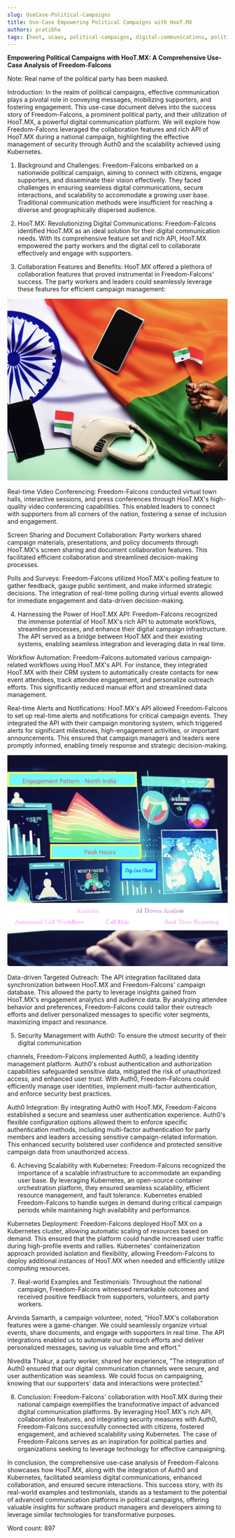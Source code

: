 ```yaml
---
slug: UseCase-Political-Campaigns
title: Use-Case Empowering Political Campaigns with HooT.MX
authors: pratibha
tags: [hoot, ucaas, political-campaigns, digital-communications, political, ai, artificial-intelligence]
---
```


**Empowering Political Campaigns with HooT.MX: A Comprehensive Use-Case Analysis of Freedom-Falcons**

Note: Real name of the political party has been masked. 

Introduction:
In the realm of political campaigns, effective communication plays a pivotal role in conveying messages, mobilizing supporters, and fostering engagement. This use-case document delves into the success story of Freedom-Falcons, a prominent political party, and their utilization of HooT.MX, a powerful digital communication platform. We will explore how Freedom-Falcons leveraged the collaboration features and rich API of HooT.MX during a national campaign, highlighting the effective management of security through Auth0 and the scalability achieved using Kubernetes.

1. Background and Challenges:
   Freedom-Falcons embarked on a nationwide political campaign, aiming to connect with citizens, engage supporters, and disseminate their vision effectively. They faced challenges in ensuring seamless digital communications, secure interactions, and scalability to accommodate a growing user base. Traditional communication methods were insufficient for reaching a diverse and geographically dispersed audience.

2. HooT.MX: Revolutionizing Digital Communications:
   Freedom-Falcons identified HooT.MX as an ideal solution for their digital communication needs. With its comprehensive feature set and rich API, HooT.MX empowered the party workers and the digital cell to collaborate effectively and engage with supporters.

3. Collaboration Features and Benefits:
   HooT.MX offered a plethora of collaboration features that proved instrumental in Freedom-Falcons' success. The party workers and leaders could seamlessly leverage these features for efficient campaign management:

![falcons](./2023-05-21-uc-political-campaigns/campaign-digital.png)

Real-time Video Conferencing:
Freedom-Falcons conducted virtual town halls, interactive sessions, and press conferences through HooT.MX's high-quality video conferencing capabilities. This enabled leaders to connect with supporters from all corners of the nation, fostering a sense of inclusion and engagement.

Screen Sharing and Document Collaboration:
Party workers shared campaign materials, presentations, and policy documents through HooT.MX's screen sharing and document collaboration features. This facilitated efficient collaboration and streamlined decision-making processes.

Polls and Surveys:
Freedom-Falcons utilized HooT.MX's polling feature to gather feedback, gauge public sentiment, and make informed strategic decisions. The integration of real-time polling during virtual events allowed for immediate engagement and data-driven decision-making.

4. Harnessing the Power of HooT.MX API:
   Freedom-Falcons recognized the immense potential of HooT.MX's rich API to automate workflows, streamline processes, and enhance their digital campaign infrastructure. The API served as a bridge between HooT.MX and their existing systems, enabling seamless integration and leveraging data in real time.

Workflow Automation:
Freedom-Falcons automated various campaign-related workflows using HooT.MX's API. For instance, they integrated HooT.MX with their CRM system to automatically create contacts for new event attendees, track attendee engagement, and personalize outreach efforts. This significantly reduced manual effort and streamlined data management.

Real-time Alerts and Notifications:
HooT.MX's API allowed Freedom-Falcons to set up real-time alerts and notifications for critical campaign events. They integrated the API with their campaign monitoring system, which triggered alerts for significant milestones, high-engagement activities, or important announcements. This ensured that campaign managers and leaders were promptly informed, enabling timely response and strategic decision-making.

![](./2023-05-21-uc-political-campaigns/analytics.png)

Data-driven Targeted Outreach:
The API integration facilitated data synchronization between HooT.MX and Freedom-Falcons' campaign database. This allowed the party to leverage insights gained from HooT.MX's engagement analytics and audience data. By analyzing attendee behavior and preferences, Freedom-Falcons could tailor their outreach efforts and deliver personalized messages to specific voter segments, maximizing impact and resonance.

5. Security Management with Auth0:
   To ensure the utmost security of their digital communication

channels, Freedom-Falcons implemented Auth0, a leading identity management platform. Auth0's robust authentication and authorization capabilities safeguarded sensitive data, mitigated the risk of unauthorized access, and enhanced user trust. With Auth0, Freedom-Falcons could efficiently manage user identities, implement multi-factor authentication, and enforce security best practices.

Auth0 Integration:
By integrating Auth0 with HooT.MX, Freedom-Falcons established a secure and seamless user authentication experience. Auth0's flexible configuration options allowed them to enforce specific authentication methods, including multi-factor authentication for party members and leaders accessing sensitive campaign-related information. This enhanced security bolstered user confidence and protected sensitive campaign data from unauthorized access.

6. Achieving Scalability with Kubernetes:
   Freedom-Falcons recognized the importance of a scalable infrastructure to accommodate an expanding user base. By leveraging Kubernetes, an open-source container orchestration platform, they ensured seamless scalability, efficient resource management, and fault tolerance. Kubernetes enabled Freedom-Falcons to handle surges in demand during critical campaign periods while maintaining high availability and performance.

Kubernetes Deployment:
Freedom-Falcons deployed HooT.MX on a Kubernetes cluster, allowing automatic scaling of resources based on demand. This ensured that the platform could handle increased user traffic during high-profile events and rallies. Kubernetes' containerization approach provided isolation and flexibility, allowing Freedom-Falcons to deploy additional instances of HooT.MX when needed and efficiently utilize computing resources.

7. Real-world Examples and Testimonials:
   Throughout the national campaign, Freedom-Falcons witnessed remarkable outcomes and received positive feedback from supporters, volunteers, and party workers.

Arvinda Samarth, a campaign volunteer, noted, "HooT.MX's collaboration features were a game-changer. We could seamlessly organize virtual events, share documents, and engage with supporters in real time. The API integrations enabled us to automate our outreach efforts and deliver personalized messages, saving us valuable time and effort."

Nivedita Thakur, a party worker, shared her experience, "The integration of Auth0 ensured that our digital communication channels were secure, and user authentication was seamless. We could focus on campaigning, knowing that our supporters' data and interactions were protected."

8. Conclusion:
   Freedom-Falcons' collaboration with HooT.MX during their national campaign exemplifies the transformative impact of advanced digital communication platforms. By leveraging HooT.MX's rich API, collaboration features, and integrating security measures with Auth0, Freedom-Falcons successfully connected with citizens, fostered engagement, and achieved scalability using Kubernetes. The case of Freedom-Falcons serves as an inspiration for political parties and organizations seeking to leverage technology for effective campaigning.

In conclusion, the comprehensive use-case analysis of Freedom-Falcons showcases how HooT.MX, along with the integration of Auth0 and Kubernetes, facilitated seamless digital communications, enhanced collaboration, and ensured secure interactions. This success story, with its real-world examples and testimonials, stands as a testament to the potential of advanced communication platforms in political campaigns, offering valuable insights for software product managers and developers aiming to leverage similar technologies for transformative purposes.

Word count: 897